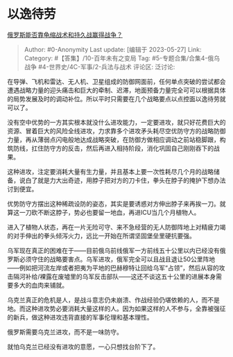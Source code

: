 # 以逸待劳
[俄罗斯能否靠龟缩战术和持久战赢得战争？](https://www.zhihu.com/question/603165708/answer/3046381194)

> Author: #0-Anonymity
> Last update: [编辑于 2023-05-27]
> Link:
> Category: #【答集】/10-百年未有之变局
> Tag: #5-专题合集/合集4-俄乌战争 #4-世界史/4C-军事/2-兵法与战术
> 评论区:
> 泛讨论:

在导弹、飞机和雷达、无人机、卫星组成的防御网面前，任何单点突破的尝试都会遭遇战略力量的迎头痛击和巨大的牵制、迟滞，地面预备力量完全可可以根据具体的局势发展及时的调动补位。所以平时只需要在几个战略要点以点控面以逸待劳就可以了。

没有空中优势的一方其实根本就没什么进攻能力，一定要进攻，就只好花费巨大的资源、冒着巨大的风险全线进攻，力求靠多个进攻矛头耗尽空优防守方的战略防御力量，再从薄弱点闪电般地达成战略突破，在防御方做相应调动之前站稳脚跟，构筑防线，扛住防守方的反击，然后再进入相持阶段，消化巩固自己刚刚吞下的战果。

这种进攻，注定要消耗大量有生力量，并且基本上要一次性耗尽几个月的战略储备，说白了就是力大出奇迹，用脖子把对方的刀卡住，拳头在脖子的掩护下想办法讨到便宜。

优势防守方摆出这种稀疏设防的姿态，其实是要诱惑对方伸出脖子来再挨一刀。就算这一刀砍不断这脖子，势必也要留一地血，再进ICU当几个月植物人。

进入了植物人状态，再在一片无险可守、来不急经营的无人防御阵地上对精疲力竭的对手伸出的拳头倾泻火力，远比一开始在所谓坚固堡垒里硬抗要强。

乌军现在真正的困难在于——目前俄乌前线俄军一方前线五十公里以内已经没有俄罗斯必须守住的战略要害点。乌军进攻，俄军完全可以且战且退让50公里阵地——例如把河流左岸或者把夷为平地的巴赫穆特让回给乌军“占领”，然后从容的攻击隔河补给/裸露在废墟里的乌军反击部队——这还不谈这五十公里的进展本身需要多大的血肉来铺就。

乌克兰真正的危机是人，是战斗意志仍未崩溃、作战经验仍堪依赖的人，而不是地。而这种进攻势必要消耗大量这样的人。因为如果这样的人不参与，全靠被强征的新兵，做这种进攻违背直接的军事伦理和基本理性。

俄罗斯需要乌克兰进攻，而不是一味防守。

就怕乌克兰已经没有进攻的意愿，一心只想找台阶下了。
